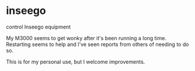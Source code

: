 # inseego
control Inseego equipment

My M3000 seems to get wonky after it's been running a long time.
Restarting seems to help and I've seen reports from others of needing to do so.

This is for my personal use, but I welcome improvements.


